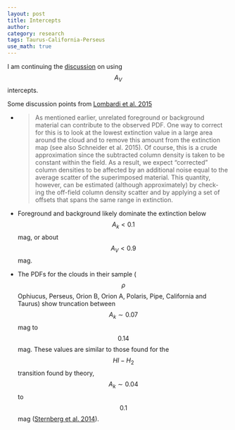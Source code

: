 ```yaml
---
layout: post
title: Intercepts
author:
category: research
tags: Taurus-California-Perseus
use_math: true
---
```


I am continuing the [discussion](/2015/05/30/Intercepts/) on using $$A_V$$
intercepts.

Some discussion points from [Lombardi et al.
2015](http://www.aanda.org/10.1051/0004-6361/201525650)

+ > As mentioned earlier, unrelated foreground or background
material can contribute to the observed PDF. One way to correct for this is to
look at the lowest extinction value in a large area around the cloud and to
remove this amount from the extinction map (see also Schneider et al. 2015). Of
course, this is a crude approximation since the subtracted column density is
taken to be constant within the field. As a result, we expect “corrected”
column densities to be affected by an additional noise equal to the average
scatter of the superimposed material. This quantity, however, can be estimated
(although approximately) by check- ing the off-field column density scatter and
by applying a set of offsets that spans the same range in extinction.

+ Foreground and background likely dominate the extinction below $$A_k < 0.1$$
  mag, or about $$A_V < 0.9$$ mag. 

+ The PDFs for the clouds in their sample ($$\rho$$ Ophiucus, Perseus, Orion B,
  Orion A, Polaris, Pipe, California and Taurus) show truncation between $$A_k
  \sim 0.07$$ mag to $$0.14$$ mag. These values are similar to those found for
  the $$HI-H_2$$ transition found by theory, $$A_k \sim 0.04$$ to $$0.1$$ mag
  ([Sternberg et al. 2014](http://adsabs.harvard.edu/abs/2014ApJ...790...10S)).



